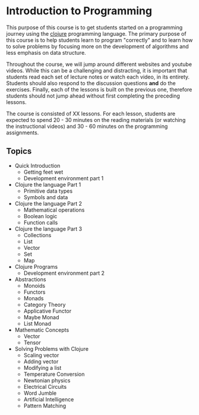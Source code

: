 # Introduction to Programming

This purpose of this course is to get students started on a programming journey using the [clojure](http://clojure.org) programming language.  The primary purpose of this course is to help students learn to program "correctly" and to learn how to solve problems by focusing more on the development of algorithms and less emphasis on data structure.

Throughout the course, we will jump around different websites and youtube videos. While this can be a challenging and distracting, it is important that students read each set of lecture notes or watch each video, in its entirety.  Students should also respond to the discussion questions **and** do the exercises. Finally, each of the lessons is built on the previous one, therefore students should not jump ahead without first completing the preceding lessons.

The course is consisted of XX lessons.  For each lesson, students are expected to spend 20 - 30 minutes on the reading materials (or watching the instructional videos) and 30 - 60 minutes on the programming assignments.

## Topics

- Quick Introduction
  - Getting feet wet
  - Development environment part 1
- Clojure the language Part 1
  - Primitive data types
  - Symbols and data
- Clojure the language Part 2
  - Mathematical operations
  - Boolean logic
  - Function calls
- Clojure the language Part 3
  - Collections
  - List
  - Vector
  - Set
  - Map
- Clojure Programs
  - Development environment part 2
- Abstractions
  - Monoids
  - Functors
  - Monads
  - Category Theory
  - Applicative Functor
  - Maybe Monad
  - List Monad
- Mathematic Concepts
  - Vector
  - Tensor
- Solving Problems with Clojure
  - Scaling vector
  - Adding vector
  - Modifying a list
  - Temperature Conversion
  - Newtonian physics
  - Electrical Circuits
  - Word Jumble
  - Artificial Intelligence
  - Pattern Matching
